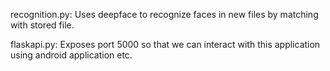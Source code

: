 recognition.py: Uses deepface to recognize faces in new files by matching with stored file.


flaskapi.py: Exposes port 5000 so that we can interact with this application using android application etc.
